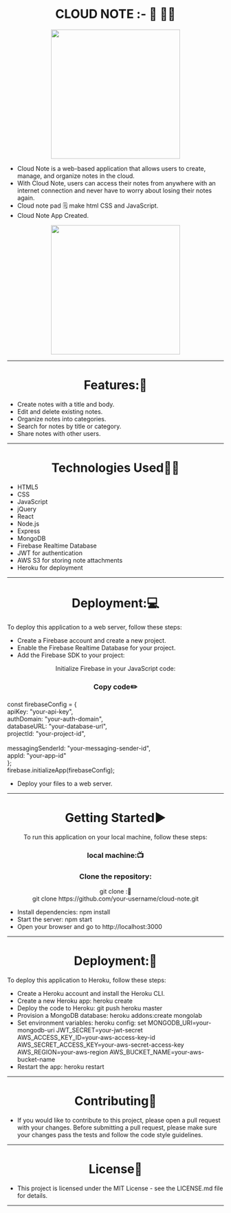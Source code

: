 <h1 align="center"> CLOUD NOTE :- 🎵 💭📝</h1>
<div align="center" >
<img height="300" wedith="300" src="https://th.bing.com/th/id/R.b0eddfe80e9e3db6f842a3c90cbada82?rik=8MzxI7C3umRtoQ&riu=http%3a%2f%2fclipart-library.com%2fimages%2fATbrBKa5c.gif&ehk=Mb6Kygtf00vArUjGJIyMOZALv30u6ouvAwQGk%2fbvpWY%3d&risl=&pid=ImgRaw&r=0"></div>

- Cloud Note is a web-based application that allows users to create, manage, and organize notes in the cloud.
- With Cloud Note, users can access their notes from anywhere with an internet connection and never have to worry about losing their notes again.
- Cloud note pad 🗒️ make html CSS and JavaScript.
- Cloud Note App Created.
<div align="center" >
<img height="300" wedith="300" src="https://th.bing.com/th/id/R.704701eeb4876929d15bd870beeab85d?rik=%2f72MF5X6AOQgUg&riu=http%3a%2f%2fbestanimations.com%2fBooks%2fwriting%2fwriting-notes-book-old-feather-animated-gif.gif&ehk=FGzvqqhpuKUAnQd62Nn2meo3wvcHN%2fPY2A%2fQ5wAHLRo%3d&risl=&pid=ImgRaw&r=0"></div>
<hr>
<h1 align="center">Features:🧩</h1>

- Create notes with a title and body.
- Edit and delete existing notes.
- Organize notes into categories.
- Search for notes by title or category.
- Share notes with other users.
<hr>
<h1 align="center">Technologies Used👩‍💻</h1>

- HTML5
- CSS
- JavaScript
- jQuery
- React
- Node.js
- Express
- MongoDB
- Firebase Realtime Database
- JWT for authentication
- AWS S3 for storing note attachments
- Heroku for deployment
<hr>
<h1 align="center">Deployment:💻</h1>

To deploy this application to a web server, follow these steps:

- Create a Firebase account and create a new project.
- Enable the Firebase Realtime Database for your project.
- Add the Firebase SDK to your project: 
<script src="https://www.gstatic.com/firebasejs/8.6.2/firebase-app.js"><br>
</script><script src="https://www.gstatic.com/firebasejs/8.6.2/firebase-database.js"></script>
<p  align=" center" >Initialize Firebase in your JavaScript code:
<br>
<h3 align=" center" >Copy code✏️</h3>
const firebaseConfig = {<br>
  apiKey: "your-api-key",<br>
  authDomain: "your-auth-domain",<br>
  databaseURL: "your-database-url",<br>
  projectId: "your-project-id",<br><br
  storageBucket: "your-storage-bucket",<br>
  messagingSenderId: "your-messaging-sender-id",<br>
  appId: "your-app-id"<br>
};<br>
firebase.initializeApp(firebaseConfig);</p>

- Deploy your files to a web server.
<hr>
<h1 align="center">Getting Started▶️</h1>

<p  align=" center" >To run this application on your local machine, follow these steps:</p>
<h3 align=" center" >local machine:📺 </h3>
<h3 align=" center" >Clone the repository:</h3>
<p  align=" center" >git clone :📝<br>  git clone https://github.com/your-username/cloud-note.git</p>
  


- Install dependencies: npm install
- Start the server: npm start
- Open your browser and go to http://localhost:3000
<hr>
<h1 align="center">Deployment:🧾</h1>

To deploy this application to Heroku, follow these steps:

- Create a Heroku account and install the Heroku CLI.
- Create a new Heroku app: heroku create
- Deploy the code to Heroku: git push heroku master
- Provision a MongoDB database: heroku addons:create mongolab
- Set environment variables:
heroku config:
set MONGODB_URI=your-mongodb-uri JWT_SECRET=your-jwt-secret AWS_ACCESS_KEY_ID=your-aws-access-key-id AWS_SECRET_ACCESS_KEY=your-aws-secret-access-key AWS_REGION=your-aws-region AWS_BUCKET_NAME=your-aws-bucket-name
- Restart the app: heroku restart
<hr>
<h1 align="center">Contributing👬</h1>

- If you would like to contribute to this project, please open a pull request with your changes. Before submitting a pull request, please make sure your changes pass the tests and follow the code style guidelines.
<hr>
<h1 align="center">License📙</h1>

- This project is licensed under the MIT License - see the LICENSE.md file for details.
<hr>








